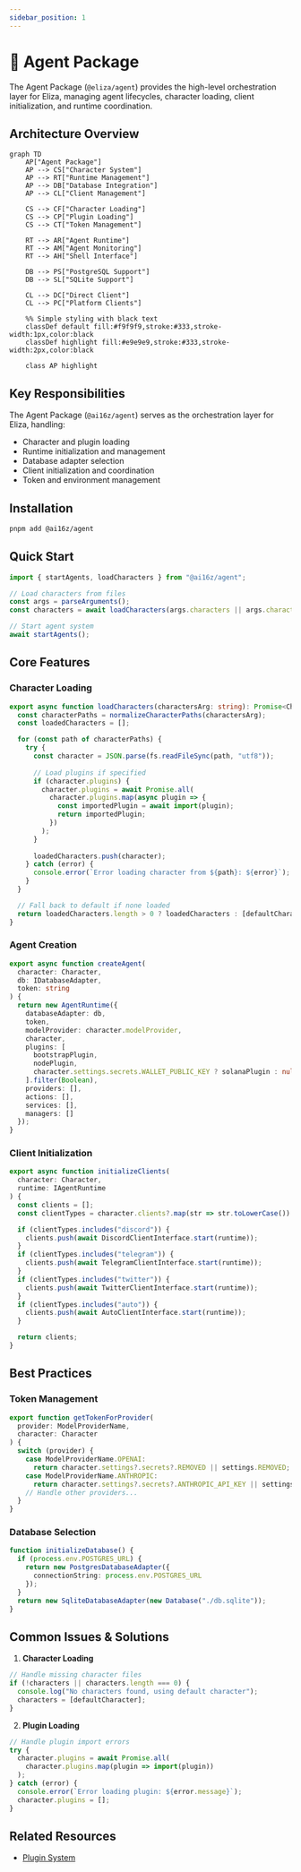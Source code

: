 ```yaml
---
sidebar_position: 1
---
```


# 🤖 Agent Package

The Agent Package (`@eliza/agent`) provides the high-level orchestration layer for Eliza, managing agent lifecycles, character loading, client initialization, and runtime coordination.


## Architecture Overview

```mermaid
graph TD
    AP["Agent Package"]
    AP --> CS["Character System"]
    AP --> RT["Runtime Management"]
    AP --> DB["Database Integration"]
    AP --> CL["Client Management"]
    
    CS --> CF["Character Loading"]
    CS --> CP["Plugin Loading"]
    CS --> CT["Token Management"]
    
    RT --> AR["Agent Runtime"]
    RT --> AM["Agent Monitoring"]
    RT --> AH["Shell Interface"]
    
    DB --> PS["PostgreSQL Support"]
    DB --> SL["SQLite Support"]
    
    CL --> DC["Direct Client"]
    CL --> PC["Platform Clients"]
    
    %% Simple styling with black text
    classDef default fill:#f9f9f9,stroke:#333,stroke-width:1px,color:black
    classDef highlight fill:#e9e9e9,stroke:#333,stroke-width:2px,color:black
    
    class AP highlight
```

## Key Responsibilities

The Agent Package (`@ai16z/agent`) serves as the orchestration layer for Eliza, handling:

- Character and plugin loading
- Runtime initialization and management
- Database adapter selection
- Client initialization and coordination
- Token and environment management

## Installation

```bash
pnpm add @ai16z/agent
```

## Quick Start

```typescript
import { startAgents, loadCharacters } from "@ai16z/agent";

// Load characters from files
const args = parseArguments();
const characters = await loadCharacters(args.characters || args.character);

// Start agent system
await startAgents();
```

## Core Features

### Character Loading

```typescript
export async function loadCharacters(charactersArg: string): Promise<Character[]> {
  const characterPaths = normalizeCharacterPaths(charactersArg);
  const loadedCharacters = [];

  for (const path of characterPaths) {
    try {
      const character = JSON.parse(fs.readFileSync(path, "utf8"));
      
      // Load plugins if specified
      if (character.plugins) {
        character.plugins = await Promise.all(
          character.plugins.map(async plugin => {
            const importedPlugin = await import(plugin);
            return importedPlugin;
          })
        );
      }
      
      loadedCharacters.push(character);
    } catch (error) {
      console.error(`Error loading character from ${path}: ${error}`);
    }
  }

  // Fall back to default if none loaded
  return loadedCharacters.length > 0 ? loadedCharacters : [defaultCharacter];
}
```

### Agent Creation

```typescript
export async function createAgent(
  character: Character,
  db: IDatabaseAdapter,
  token: string
) {
  return new AgentRuntime({
    databaseAdapter: db,
    token,
    modelProvider: character.modelProvider,
    character,
    plugins: [
      bootstrapPlugin,
      nodePlugin,
      character.settings.secrets.WALLET_PUBLIC_KEY ? solanaPlugin : null
    ].filter(Boolean),
    providers: [],
    actions: [],
    services: [],
    managers: []
  });
}
```

### Client Initialization

```typescript
export async function initializeClients(
  character: Character,
  runtime: IAgentRuntime
) {
  const clients = [];
  const clientTypes = character.clients?.map(str => str.toLowerCase()) || [];

  if (clientTypes.includes("discord")) {
    clients.push(await DiscordClientInterface.start(runtime));
  }
  if (clientTypes.includes("telegram")) {
    clients.push(await TelegramClientInterface.start(runtime));
  }
  if (clientTypes.includes("twitter")) {
    clients.push(await TwitterClientInterface.start(runtime));
  }
  if (clientTypes.includes("auto")) {
    clients.push(await AutoClientInterface.start(runtime));
  }

  return clients;
}
```

## Best Practices

### Token Management
```typescript
export function getTokenForProvider(
  provider: ModelProviderName,
  character: Character
) {
  switch (provider) {
    case ModelProviderName.OPENAI:
      return character.settings?.secrets?.REMOVED || settings.REMOVED;
    case ModelProviderName.ANTHROPIC:
      return character.settings?.secrets?.ANTHROPIC_API_KEY || settings.ANTHROPIC_API_KEY;
    // Handle other providers...
  }
}
```

### Database Selection
```typescript
function initializeDatabase() {
  if (process.env.POSTGRES_URL) {
    return new PostgresDatabaseAdapter({
      connectionString: process.env.POSTGRES_URL
    });
  } 
  return new SqliteDatabaseAdapter(new Database("./db.sqlite"));
}
```

## Common Issues & Solutions

1. **Character Loading**
```typescript
// Handle missing character files
if (!characters || characters.length === 0) {
  console.log("No characters found, using default character");
  characters = [defaultCharacter];
}
```

2. **Plugin Loading**
```typescript
// Handle plugin import errors
try {
  character.plugins = await Promise.all(
    character.plugins.map(plugin => import(plugin))
  );
} catch (error) {
  console.error(`Error loading plugin: ${error.message}`);
  character.plugins = [];
}
```

## Related Resources

- [Plugin System](../../packages/plugins)
